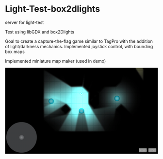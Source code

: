 # Light-Test-box2dlights
server for light-test

Test using libGDX and box2Dlights

Goal to create a capture-the-flag game similar to TagPro with the addition of light/darkness mechanics. 
Implemented joystick control, with bounding box maps

Implemented miniature map maker (used in demo)

![alt tag](https://raw.githubusercontent.com/AlexNgai/Light-Test-box2dlights/master/screens/screenshot.png)
